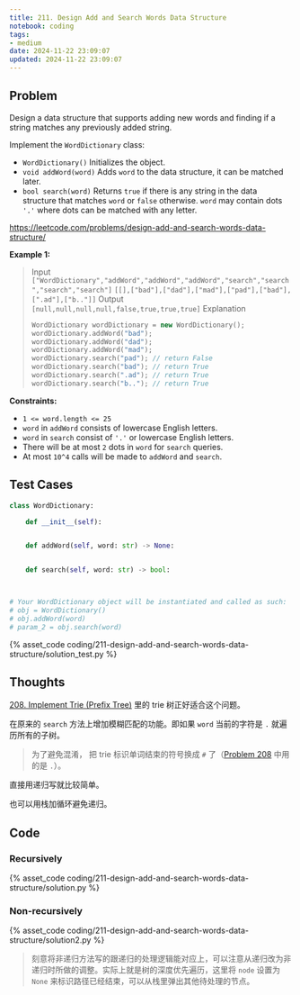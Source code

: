 ```yaml
---
title: 211. Design Add and Search Words Data Structure
notebook: coding
tags:
- medium
date: 2024-11-22 23:09:07
updated: 2024-11-22 23:09:07
---
```

## Problem

Design a data structure that supports adding new words and finding if a string matches any previously added string.

Implement the `WordDictionary` class:

- `WordDictionary()` Initializes the object.
- `void addWord(word)` Adds `word` to the data structure, it can be matched later.
- `bool search(word)` Returns `true` if there is any string in the data structure that matches `word` or `false` otherwise. `word` may contain dots `'.'` where dots can be matched with any letter.

<https://leetcode.com/problems/design-add-and-search-words-data-structure/>

**Example 1:**

> Input
> `["WordDictionary","addWord","addWord","addWord","search","search","search","search"]`
> `[[],["bad"],["dad"],["mad"],["pad"],["bad"],[".ad"],["b.."]]`
> Output
> `[null,null,null,null,false,true,true,true]`
> Explanation
>
> ``` cpp
> WordDictionary wordDictionary = new WordDictionary();
> wordDictionary.addWord("bad");
> wordDictionary.addWord("dad");
> wordDictionary.addWord("mad");
> wordDictionary.search("pad"); // return False
> wordDictionary.search("bad"); // return True
> wordDictionary.search(".ad"); // return True
> wordDictionary.search("b.."); // return True
> ```

**Constraints:**

- `1 <= word.length <= 25`
- `word` in `addWord` consists of lowercase English letters.
- `word` in `search` consist of `'.'` or lowercase English letters.
- There will be at most `2` dots in `word` for `search` queries.
- At most `10^4` calls will be made to `addWord` and `search`.

## Test Cases

``` python
class WordDictionary:

    def __init__(self):


    def addWord(self, word: str) -> None:


    def search(self, word: str) -> bool:



# Your WordDictionary object will be instantiated and called as such:
# obj = WordDictionary()
# obj.addWord(word)
# param_2 = obj.search(word)
```

{% asset_code coding/211-design-add-and-search-words-data-structure/solution_test.py %}

## Thoughts

[208. Implement Trie (Prefix Tree)](/coding/208-implement-trie-prefix-tree) 里的 trie 树正好适合这个问题。

在原来的 `search` 方法上增加模糊匹配的功能。即如果 `word` 当前的字符是 `.` 就遍历所有的子树。

> 为了避免混淆， 把 trie 标识单词结束的符号换成 `#` 了（[Problem 208](/coding/208-implement-trie-prefix-tree) 中用的是 `.`）。

直接用递归写就比较简单。

也可以用栈加循环避免递归。

## Code

### Recursively

{% asset_code coding/211-design-add-and-search-words-data-structure/solution.py %}

### Non-recursively

{% asset_code coding/211-design-add-and-search-words-data-structure/solution2.py %}

> 刻意将非递归方法写的跟递归的处理逻辑能对应上，可以注意从递归改为非递归时所做的调整。实际上就是树的深度优先遍历，这里将 `node` 设置为 `None` 来标识路径已经结束，可以从栈里弹出其他待处理的节点。
